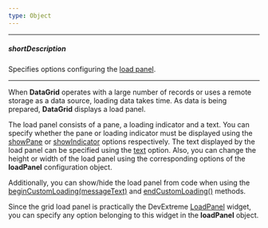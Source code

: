 ```yaml
---
type: Object
---
```

---
##### shortDescription
Specifies options configuring the [load panel](/concepts/05%20Widgets/DataGrid/001%20Visual%20Elements/130%20Load%20Panel.md '/Documentation/Guide/Widgets/DataGrid/Visual_Elements/#Load_Panel').

---
When **DataGrid** operates with a large number of records or uses a remote storage as a data source, loading data takes time. As data is being prepared, **DataGrid** displays a load panel.

The load panel consists of a pane, a loading indicator and a text. You can specify whether the pane or loading indicator must be displayed using the [showPane](/api-reference/10%20UI%20Widgets/dxDataGrid/1%20Configuration/loadPanel/showPane.md '/Documentation/ApiReference/UI_Widgets/dxDataGrid/Configuration/loadPanel/#showPane') or [showIndicator](/api-reference/10%20UI%20Widgets/dxDataGrid/1%20Configuration/loadPanel/showIndicator.md '/Documentation/ApiReference/UI_Widgets/dxDataGrid/Configuration/loadPanel/#showIndicator') options respectively. The text displayed by the load panel can be specified using the [text](/api-reference/10%20UI%20Widgets/dxDataGrid/1%20Configuration/loadPanel/text.md '/Documentation/ApiReference/UI_Widgets/dxDataGrid/Configuration/loadPanel/#text') option. Also, you can change the height or width of the load panel using the corresponding options of the **loadPanel** configuration object.

Additionally, you can show/hide the load panel from code when using the [beginCustomLoading(messageText)](/api-reference/10%20UI%20Widgets/dxDataGrid/3%20Methods/beginCustomLoading(messageText).md '/Documentation/ApiReference/UI_Widgets/dxDataGrid/Methods/#beginCustomLoadingmessageText') and [endCustomLoading()](/api-reference/10%20UI%20Widgets/dxDataGrid/3%20Methods/endCustomLoading().md '/Documentation/ApiReference/UI_Widgets/dxDataGrid/Methods/#endCustomLoading') methods.

Since the grid load panel is practically the DevExtreme [LoadPanel](/api-reference/10%20UI%20Widgets/dxLoadPanel '/Documentation/ApiReference/UI_Widgets/dxLoadPanel/') widget, you can specify any option belonging to this widget in the **loadPanel** object.